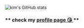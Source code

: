 
![kim's GitHub stats](https://github-readme-stats-git-masterrstaa-rickstaa.vercel.app/api?username=kyoungbinkim&show_icons=true&count_private=true)

### ** check my [profile page 😘 ](https://kyoungbinkim.github.io/profileweb/) **

<!--
**kyoungbinkim/kyoungbinkim** is a ✨ _special_ ✨ repository because its `README.md` (this file) appears on your GitHub profile.

Here are some ideas to get you started:

- 🔭 I’m currently working on ...
- 🌱 I’m currently learning ...
- 👯 I’m looking to collaborate on ...
- 🤔 I’m looking for help with ...
- 💬 Ask me about ...
- 📫 How to reach me: ...
- 😄 Pronouns: ...
- ⚡ Fun fact: ...
-->
